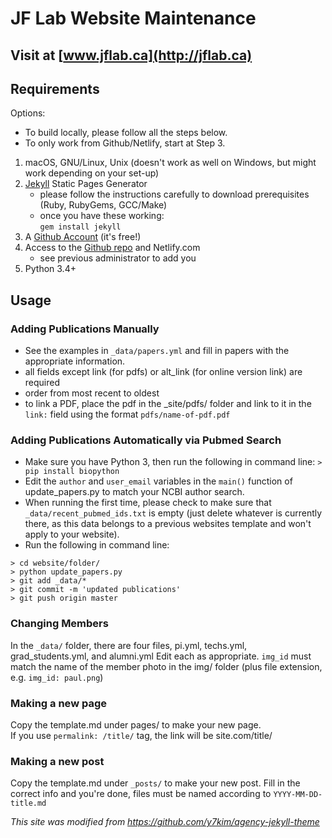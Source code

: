 # JF Lab Website Maintenance

## Visit at [www.jflab.ca](http://jflab.ca)

## Requirements
Options:

- To build locally, please follow all the steps below.
- To only work from Github/Netlify, start at Step 3.

1. macOS, GNU/Linux, Unix (doesn't work as well on Windows, but might work depending on your set-up)
2. [Jekyll](https://jekyllrb.com/docs/installation/) Static Pages Generator
    - please follow the instructions carefully to download prerequisites (Ruby, RubyGems, GCC/Make)
    - once you have these working:  
    `gem install jekyll`
3. A [Github Account](https://github.com) (it's free!)
4. Access to the [Github repo](https://github.com/linamnt/franklandlab) and Netlify.com
    - see previous administrator to add you
5. Python 3.4+


## Usage

### Adding Publications Manually
- See the examples in `_data/papers.yml` and fill in papers with the appropriate information.
- all fields except link (for pdfs) or alt_link (for online version link) are required
- order from most recent to oldest
- to link a PDF, place the pdf in the _site/pdfs/ folder and link to it
in the `link:` field using the format `pdfs/name-of-pdf.pdf` 

### Adding Publications Automatically via Pubmed Search
- Make sure you have Python 3, then run the following in command line:
`> pip install biopython`
- Edit the `author` and `user_email` variables in the `main()` function of update_papers.py to match your NCBI author search.
- When running the first time, please check to make sure that `_data/recent_pubmed_ids.txt`
is empty (just delete whatever is currently there, as this data belongs to a previous
websites template and won't apply to your website).
- Run the following in command line:
```
> cd website/folder/
> python update_papers.py
> git add _data/*
> git commit -m 'updated publications'
> git push origin master
```

### Changing Members
In the `_data/` folder, there are four files, pi.yml, techs.yml, grad_students.yml, and alumni.yml
Edit each as appropriate.
`img_id` must match the name of the member photo in the img/ folder (plus file extension, e.g. `img_id: paul.png`)

### Making a new page

Copy the template.md under pages/ to make your new page.  
If you use `permalink: /title/` tag, the link will be site.com/title/

### Making a new post

Copy the template.md under `_posts/` to make your new post.
Fill in the correct info and you're done, files must be named according to `YYYY-MM-DD-title.md`

_This site was modified from https://github.com/y7kim/agency-jekyll-theme_
